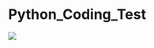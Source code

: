 # Python_Coding_Test

<img src="https://img.shields.io/badge/Python-#3776AB?style=flat&logo=Python&logoColor=white"/>
